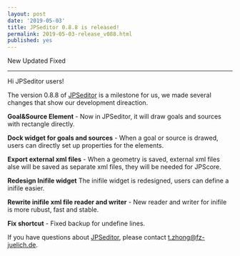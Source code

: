 ```yaml
---
layout: post
date: '2019-05-03'
title: JPSeditor 0.8.8 is released!
permalink: 2019-05-03-release_v088.html
published: yes
---
```


<link rel="stylesheet" href="https://use.fontawesome.com/releases/v5.3.1/css/all.css" integrity="sha384-mzrmE5qonljUremFsqc01SB46JvROS7bZs3IO2EmfFsd15uHvIt+Y8vEf7N7fWAU" crossorigin="anonymous">

<i class="far fa-plus-square"></i> New 
<i class="far fa-caret-square-up"></i> Updated
<i class="far fa-check-square"></i> Fixed

----

Hi JPSeditor users!

The version 0.8.8 of [JPSeditor](http://www.jupedsim.org/jpseditor/) is a milestone for us, we made several changes that show our development direaction.

<i class="far fa-plus-square"></i> **Goal&Source Element** - Now in JPSeditor, it will draw goals and sources with rectangle directly.

<i class="far fa-plus-square"></i> **Dock widget for goals and sources** - When a goal or source is drawed, users can directly set up properties for the elements.

<i class="far fa-plus-square"></i> **Export external xml files** - When a geometry is saved, external xml files alse will be saved as separate xml files, they will be needed for JPScore.

<i class="far fa-caret-square-up"></i> **Redesign Inifile widget** The inifile widget is redesigned, users can define a inifile easier.

<i class="far fa-caret-square-up"></i> **Rewrite inifile xml file reader and writer** - New reader and writer for inifile is more rubust, fast and stable.

<i class="far fa-check-square"></i> **Fix shortcut** - Fixed backup for undefine lines.

If you have questions about [JPSeditor](http://www.jupedsim.org/jpseditor/), please contact <t.zhong@fz-juelich.de>.